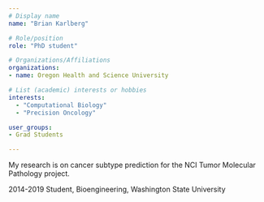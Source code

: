 ```yaml
---
# Display name
name: "Brian Karlberg"

# Role/position
role: "PhD student"

# Organizations/Affiliations
organizations:
- name: Oregon Health and Science University

# List (academic) interests or hobbies
interests:
  - "Computational Biology"
  - "Precision Oncology"

user_groups:
- Grad Students

---
```


My research is on cancer subtype prediction for the NCI Tumor Molecular Pathology project.

2014-2019 Student, Bioengineering, Washington State University

